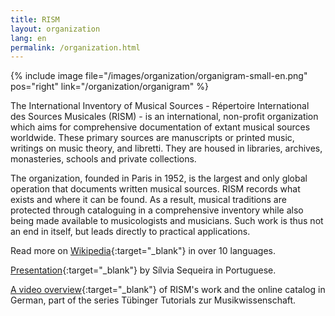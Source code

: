 ```yaml
---
title: RISM
layout: organization
lang: en
permalink: /organization.html
---
```


{% include image file="/images/organization/organigram-small-en.png" pos="right" link="/organization/organigram" %}

The International Inventory of Musical Sources - Répertoire International des Sources Musicales (RISM) - is an international, non-profit organization which aims for comprehensive documentation of extant musical sources worldwide. These primary sources are manuscripts or printed music, writings on music theory, and libretti. They are housed in libraries, archives, monasteries, schools and private collections.

The organization, founded in Paris in 1952, is the largest and only global operation that documents written musical sources. RISM records what exists and where it can be found. As a result, musical traditions are protected through cataloguing in a comprehensive inventory while also being made available to musicologists and musicians. Such work is thus not an end in itself, but leads directly to practical applications.

Read more on [Wikipedia](https://en.wikipedia.org/wiki/R%C3%A9pertoire_International_des_Sources_Musicales){:target="_blank"} in over 10 languages.

[Presentation](http://www.bnportugal.pt/images/stories/agenda/2017/RISM_apresentacao_BNP2017.pdf){:target="_blank"} by Sílvia Sequeira in Portuguese.

[A video overview](https://youtu.be/K34u716Uwmk){:target="_blank"} of RISM's work and the online catalog in German, part of the series Tübinger Tutorials zur Musikwissenschaft.
